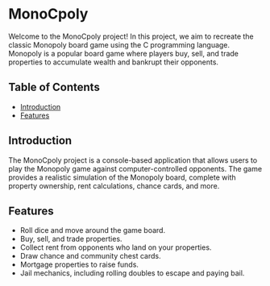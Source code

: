 # MonoCpoly


Welcome to the MonoCpoly project! In this project, we aim to recreate the classic Monopoly board game using the C programming language. Monopoly is a popular board game where players buy, sell, and trade properties to accumulate wealth and bankrupt their opponents.

## Table of Contents

- [Introduction](#introduction)
- [Features](#features)


## Introduction

The MonoCpoly project is a console-based application that allows users to play the Monopoly game against computer-controlled opponents. The game provides a realistic simulation of the Monopoly board, complete with property ownership, rent calculations, chance cards, and more.

## Features

- Roll dice and move around the game board.
- Buy, sell, and trade properties.
- Collect rent from opponents who land on your properties.
- Draw chance and community chest cards.
- Mortgage properties to raise funds.
- Jail mechanics, including rolling doubles to escape and paying bail.
